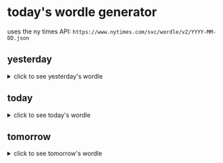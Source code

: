 # today's wordle generator

uses the ny times API: `https://www.nytimes.com/svc/wordle/v2/YYYY-MM-DD.json`

## yesterday

<details>
    <summary>click to see yesterday's wordle</summary>

    miner

</details>

## today

<details>
    <summary>click to see today's wordle</summary>

    lager

</details>

## tomorrow

<details>
    <summary>click to see tomorrow's wordle</summary>

    flour

</details>
